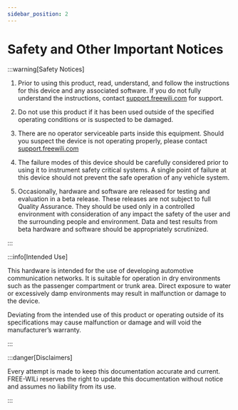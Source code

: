 ```yaml
---
sidebar_position: 2
---
```


# Safety and Other Important Notices

:::warning[Safety Notices]

1. Prior to using this product, read, understand, and follow the instructions for this device and any associated software. If you do not fully understand the instructions, contact [support.freewili.com](https://support.freewili.com/) for support.

2. Do not use this product if it has been used outside of the specified operating conditions or is suspected to be damaged.

3. There are no operator serviceable parts inside this equipment. Should you suspect the device is not operating properly, please contact [support.freewili.com](https://support.freewili.com/)

4. The failure modes of this device should be carefully considered prior to using it to instrument safety critical systems. A single point of failure at this device should not prevent the safe operation of any vehicle system.

5. Occasionally, hardware and software are released for testing and evaluation in a beta release. These releases are not subject to full Quality Assurance. They should be used only in a controlled environment with consideration of any impact the safety of the user and the surrounding people and environment. Data and test results from beta hardware and software should be appropriately scrutinized.

:::


:::info[Intended Use]

This hardware is intended for the use of developing automotive communication networks. It is suitable for operation in dry environments such as the passenger compartment or trunk area. Direct exposure to water or excessively damp environments may result in malfunction or damage to the device.

Deviating from the intended use of this product or operating outside of its specifications may cause malfunction or damage and will void the manufacturer’s warranty.

:::

:::danger[Disclaimers]

Every attempt is made to keep this documentation accurate and current. FREE-WILi reserves the right to update this documentation without notice and assumes no liability from its use.

:::